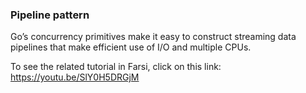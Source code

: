 ### Pipeline pattern

Go’s concurrency primitives make it easy to construct streaming data pipelines that make efficient use of I/O and multiple CPUs.

To see the related tutorial in Farsi, click on this link: https://youtu.be/SlY0H5DRGjM
